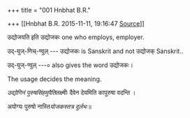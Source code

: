 +++
title = "001 Hnbhat B.R."

+++
[[Hnbhat B.R.	2015-11-11, 19:16:47 [Source](https://groups.google.com/g/samskrita/c/6OslEzUEtfc)]]



उद्योजयति इति उद्योजकः one who employs, employer.

उद्-युज्-णिच्-ण्वुल् --- उद्योजकः is Sanskrit and not उद्योजक् Sanskrit..

उद्-युज्-ण्वुल् ---‌० also gives the word उद्योजकः।

The usage decides the meaning.

*उद्योगिनं पुरुषसिंहमुपैति*लक्ष्मीः दैवेन देयमिति कापुरुषा वदन्ति ।

अयोग्यः पुरुषो नास्ति*योजकस्तत्र दुर्लभः*॥  


